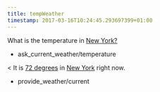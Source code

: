 ```yaml
---
title: tempWeather
timestamp: 2017-03-16T10:24:45.293697399+01:00
---
```


What is the temperature in [New York?](temperature)
* ask_current_weather/temperature

< It is [72 degrees](temperature) in [New York](city) right now.
* provide_weather/current
